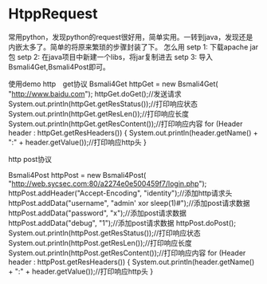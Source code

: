 # HtppRequest
常用python，发现python的request很好用，简单实用。一转到java，发现还是内嵌太多了。简单的将原来繁琐的步骤封装了下。
怎么用
setp 1:
下载apache jar包
setp 2:
在java项目中新建一个libs，将jar复制进去
setp 3:
导入 Bsmali4Get,Bsmali4Post即可。

使用demo
http　get协议
Bsmali4Get httpGet = new Bsmali4Get(
				"http://www.baidu.com");
		httpGet.doGet();//发送请求
		System.out.println(httpGet.getResStatus());//打印响应状态
		System.out.println(httpGet.getResLen());//打印响应长度
		System.out.println(httpGet.getResContent());//打印响应内容
		for (Header header : httpGet.getResHeaders()) {
			System.out.println(header.getName() + ":" + header.getValue());//打印响应http头
		}
    
 http post协议
 
 Bsmali4Post httpPost = new Bsmali4Post(
				"http://web.sycsec.com:80/a2274e0e500459f7/login.php");
		httpPost.addHeader("Accept-Encoding", "identity");//添加http请求头
		httpPost.addData("username", "admin' xor sleep(1)#");//添加post请求数据
		httpPost.addData("password", "x");//添加post请求数据
		httpPost.addData("debug", "1");//添加post请求数据
		httpPost.doPost();
		System.out.println(httpPost.getResStatus());//打印响应状态
		System.out.println(httpPost.getResLen());//打印响应长度
		System.out.println(httpPost.getResContent());//打印响应内容
		for (Header header : httpPost.getResHeaders()) {
			System.out.println(header.getName() + ":" + header.getValue());//打印响应http头
		}
